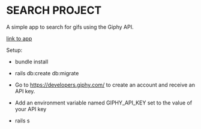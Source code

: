 # SEARCH PROJECT

A simple app to search for gifs using the Giphy API.

[link to app](https://mighty-falls-40096.herokuapp.com/)

Setup:

* bundle install

* rails db:create db:migrate

* Go to https://developers.giphy.com/ to create an account and receive an API
key.
 
* Add an environment variable named GIPHY_API_KEY set to the value of your API
key

* rails s
